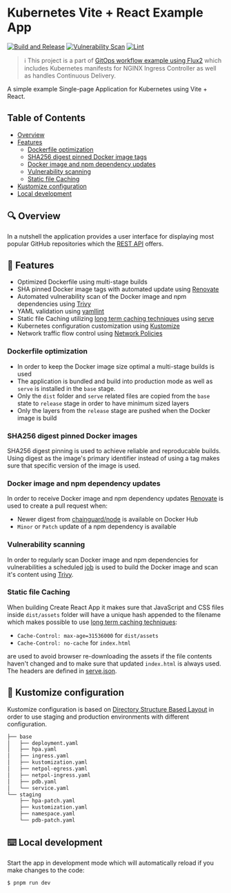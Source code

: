 # Kubernetes Vite + React Example App

[![Build and Release](https://github.com/terotuomala/k8s-create-react-app-example/workflows/build-and-release/badge.svg)](https://github.com/terotuomala/k8s-create-react-app-example/actions)
[![Vulnerability Scan](https://github.com/terotuomala/k8s-create-react-app-example/workflows/vulnerability-scan/badge.svg)](https://github.com/terotuomala/k8s-create-react-app-example/actions)
[![Lint](https://github.com/terotuomala/k8s-create-react-app-example/workflows/lint/badge.svg)](https://github.com/terotuomala/k8s-create-react-app-example/actions)

> :information_source: This project is a part of [GitOps workflow example using Flux2](https://github.com/terotuomala/gitops-flux2-example) which includes Kubernetes manifests for NGINX Ingress Controller as well as handles Continuous Delivery.

A simple example Single-page Application for Kubernetes using Vite + React.

<!-- TABLE OF CONTENTS -->
## Table of Contents
* [Overview](#mag-overview)
* [Features](#rocket-features)
  * [Dockerfile optimization](#dockerfile-optimization)
  * [SHA256 digest pinned Docker image tags](#sha256-digest-pinned-docker-images)
  * [Docker image and npm dependency updates](#docker-image-and-npm-dependency-updates)
  * [Vulnerability scanning](#vulnerability-scanning)
  * [Static file Caching](#static-file-caching)
* [Kustomize configuration](#pencil-kustomize-configuration)
* [Local development](#keyboard-local-development)

<!-- OVERVIEW -->
## :mag: Overview
In a nutshell the application provides a user interface for displaying most popular GitHub repositories which the [REST API](https://github.com/terotuomala/k8s-express-api-example) offers.

<!-- FEATURES -->
## :rocket: Features
- Optimized Dockerfile using multi-stage builds
- SHA pinned Docker image tags with automated update using [Renovate](https://docs.renovatebot.com)
- Automated vulnerability scan of the Docker image and npm dependencies using [Trivy](https://github.com/aquasecurity/trivy)
- YAML validation using [yamllint](https://github.com/adrienverge/yamllint)
- Static file Caching utilizing [long term caching techniques](https://create-react-app.dev/docs/production-build/#static-file-caching) using [serve](https://github.com/vercel/serve)
- Kubernetes configuration customization using [Kustomize](https://github.com/kubernetes-sigs/kustomize)
- Network traffic flow control using [Network Policies](https://kubernetes.io/docs/concepts/services-networking/network-policies/)

### Dockerfile optimization
- In order to keep the Docker image size optimal a multi-stage builds is used
- The application is bundled and build into production mode as well as `serve` is installed in the `base` stage. 
- Only the `dist` folder and `serve` related files are copied from the `base` state to `release` stage in order to have minimum sized layers
- Only the layers from the `release` stage are pushed when the Docker image is build

### SHA256 digest pinned Docker images
SHA256 digest pinning is used to achieve reliable and reproducable builds. Using digest as the image's primary identifier instead of using a tag makes sure that specific version of the image is used.

### Docker image and npm dependency updates
In order to receive Docker image and npm dependency updates [Renovate](https://docs.renovatebot.com) is used to create a pull request when: 

- Newer digest from [chainguard/node](https://registry.hub.docker.com/r/chainguard/node/tags) is available on Docker Hub 
- `Minor` or `Patch` update of a npm dependency is available

### Vulnerability scanning
In order to regularly scan Docker image and npm dependencies for vulnerabilities a scheduled [job](https://github.com/terotuomala/k8s-express-api-example/blob/main/.github/workflows/vulnerability-scan.yml) is used to build the Docker image and scan it's content using [Trivy](https://github.com/aquasecurity/trivy).

### Static file Caching
When building Create React App it makes sure that JavaScript and CSS files inside `dist/assets` folder will have a unique hash appended to the filename which makes possible to use [long term caching techniques](https://create-react-app.dev/docs/production-build/#static-file-caching):

- `Cache-Control: max-age=31536000` for `dist/assets`
- `Cache-Control: no-cache` for `index.html` 

are used to avoid browser re-downloading the assets if the file contents haven't changed and to make sure that updated `index.html` is always used. The headers are defined in [serve.json](https://github.com/terotuomala/k8s-create-react-app-example/blob/main/serve.json). 

## :pencil: Kustomize configuration
Kustomize configuration is based on [Directory Structure Based Layout](https://kubectl.docs.kubernetes.io/pages/app_composition_and_deployment/structure_directories.html) in order to use staging and production environments with different configuration.

```sh
├── base
│   ├── deployment.yaml
│   ├── hpa.yaml
│   ├── ingress.yaml
│   ├── kustomization.yaml
│   ├── netpol-egress.yaml
│   ├── netpol-ingress.yaml
│   ├── pdb.yaml
│   └── service.yaml
└── staging
    ├── hpa-patch.yaml
    ├── kustomization.yaml
    ├── namespace.yaml
    └── pdb-patch.yaml
```

<!-- LOCAL DEVELOPMENT -->
## :keyboard: Local development
Start the app in development mode which will automatically reload if you make changes to the code:
```sh
$ pnpm run dev
```
